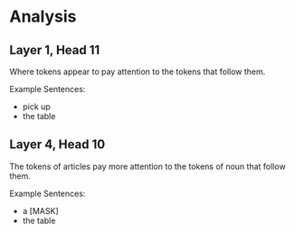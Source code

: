 # Analysis

## Layer 1, Head 11

Where tokens appear to pay attention to the tokens that follow them. 

Example Sentences:
- pick up
- the table

## Layer 4, Head 10

The tokens of articles pay more attention to the tokens of noun that follow them. 

Example Sentences:
- a [MASK]
- the table